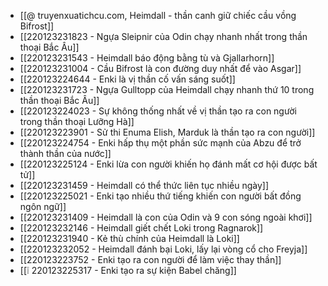 - [[@ truyenxuatichcu.com, Heimdall - thần canh giữ chiếc cầu vồng Bifrost]]
- [[220123231823 - Ngựa Sleipnir của Odin chạy nhanh nhất trong thần thoại Bắc Âu]]
- [[220123231543 - Heimdall báo động bằng tù và Gjallarhorn]]
- [[220123231004 - Cầu Bifrost là con đường duy nhất để vào Asgar]]
- [[220123224644 - Enki là vị thần cố vấn sáng suốt]]
- [[220123231723 - Ngựa Gulltopp của Heimdall chạy nhanh thứ 10 trong thần thoại Bắc Âu]]
- [[220123224023 - Sự không thống nhất về vị thần tạo ra con người trong thần thoại Lưỡng Hà]]
- [[220123223901 - Sử thi Enuma Elish, Marduk là thần tạo ra con người]]
- [[220123224754 - Enki hấp thụ một phần sức mạnh của Abzu để trở thành thần của nước]]
- [[220123225124 - Enki lừa con người khiến họ đánh mất cơ hội được bất tử]]
- [[220123231459 - Heimdall có thể thức liên tục nhiều ngày]]
- [[220123225021 - Enki tạo nhiều thứ tiếng khiến con người bất đồng ngôn ngữ]]
- [[220123231409 - Heimdall là con của Odin và 9 con sóng ngoài khơi]]
- [[220123232146 - Heimdall giết chết Loki trong Ragnarok]]
- [[220123231940 - Kẻ thù chính của Heimdall là Loki]]
- [[220123232052 - Heimdall đánh bại Loki, lấy lại vòng cổ cho Freyja]]
- [[220123223752 - Enki tạo ra con người để làm việc thay thần]]
- [[❕ 220123225317 - Enki tạo ra sự kiện Babel chăng]]
